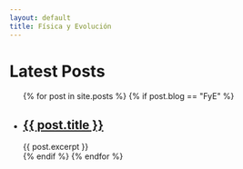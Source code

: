 ```yaml
---
layout: default
title: Física y Evolución
---
```

<h1>Latest Posts</h1>

<ul>
  {% for post in site.posts %}
  	{% if post.blog == "FyE" %}
    <li>
      <h2><a href="{{ post.url }}">{{ post.title }}</a></h2>
      {{ post.excerpt }}
    </li>
    {% endif %}
  {% endfor %}
</ul>
